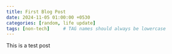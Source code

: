 ```yaml
---
title: First Blog Post
date: 2024-11-05 01:00:00 +0530
categories: [random, life update]
tags: [non-tech]     # TAG names should always be lowercase
---
```


This is a test post 
